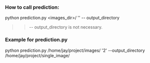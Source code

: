 ### How to call prediction:
python prediction.py <images_dir>/ '<number of images or all>' -- output_directory <output directory where prediction are to saved>

>> -- output_directory is not necessary.

### Example for prediction.py
python prediction.py /home/jay/project/images/ '2' --output_directory /home/jay/project/single_image/


